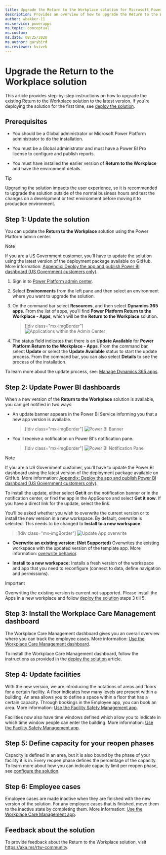 ```yaml
---
title: Upgrade the Return to the Workplace solution for Microsoft Power Platform | Microsoft Docs
description: Provides an overview of how to upgrade the Return to the Workplace solution.
author: wbakker-11
ms.service: powerapps
ms.topic: conceptual
ms.custom: 
ms.date: 08/25/2020
ms.author: garybird
ms.reviewer: kvivek
---
```

# Upgrade the Return to the Workplace solution

This article provides step-by-step instructions on how to upgrade the existing Return to the Workplace solution to the latest version. If you're deploying the solution for the first time, see [deploy the solution](deploy.md).

## Prerequisites

- You should be a Global administrator or Microsoft Power Platform administrator to do the installation.

- You must be a Global administrator and must have a Power BI Pro license to configure and publish reports.

- You must have installed the earlier version of **Return to the Workplace** and have the environment details. 

> [!TIP]
> Upgrading the solution impacts the user experience, so it is recommended to upgrade the solution outside of the normal business hours and test the changes on a development or test environment before moving it to production environment. 

## Step 1: Update the solution

You can update the **Return to the Workplace** solution using the Power Platform admin center.

> [!NOTE]
> If you are a US Government customer, you'll have to update the solution using the latest version of the deployment package available on GitHub. More information: [Appendix: Deploy the app and publish Power BI dashboard (US Government customers only)](deploy.md#appendix-deploy-the-app-and-publish-power-bi-dashboard-us-government-customers-only).

  1. Sign in to [Power Platform admin center](https://admin.powerapps.com).

  2. Select **Environments** from the left pane and then select an environment where you want to upgrade the solution.

  3. On the command bar select **Resources**,  and then select **Dynamics 365 apps**. From the list of apps, you'll find **Power Platform Return to the Workplace - Apps**, which will be the **Return to the Workplace** solution.

     > [!div class="mx-imgBorder"]
     > ![Applications within the Admin Center](media/app-management-environment-view.png "Applications within the Admin Center")

  4. The status field indicates that there is an **Update Available** for **Power Platform Return to the Workplace - Apps**. From the command bar, select **Update** or select the **Update Available** status to start the update process. From the command bar, you can also select **Details** to see the process of the installation.
  
To learn more about the update process, see: [Manage Dynamics 365 apps](https://docs.microsoft.com/power-platform/admin/manage-apps).

## Step 2: Update Power BI dashboards

When a new version of the  **Return to the Workplace** solution is available, you can get notified in two ways:

- An update banner appears in the Power BI Service informing you that a new app version is available.

    > [!div class="mx-imgBorder"]
    > ![Power BI Banner](media/power-bi-new-app-version-notification-banner.png "Power BI Banner")

- You'll receive a notification on Power BI's notification pane.

    > [!div class="mx-imgBorder"]
    > ![Power BI Notification Pane](media/power-bi-new-app-version-notification-pane.png "Power BI Notification Pane")

> [!NOTE]
> If you are a US Government customer, you'll have to update the Power BI dashboard using the latest version of the deployment package available on GitHub. More information: [Appendix: Deploy the app and publish Power BI dashboard (US Government customers only)](deploy.md#appendix-deploy-the-app-and-publish-power-bi-dashboard-us-government-customers-only).

To install the update, either select **Get it** on the notification banner or in the notification center, or find the app in the AppSource and select **Get it now**. If you have a direct link for the update, select the link.

You'll be asked whether you wish to overwrite the current version or to install the new version in a new workspace. By default, overwrite is selected. This needs to be changed to **Install to a new workspace**.

> [!div class="mx-imgBorder"]
> ![Update App overwrite](media/power-bi-update-app-overwrite.png "Update App overwrite")

  - **Overwrite an existing version: (Not Supported)** Overwrites the existing workspace with the updated version of the template app.  More information: [overwrite behavior](#overwrite-behavior).

  - **Install to a new workspace:** Installs a fresh version of the workspace and app that you need to reconfigure (connect to data, define navigation and permissions).

> [!IMPORTANT]
> Overwriting the existing version is current not supported. Please install the Apps in a new workplace and follow [deploy the solution](deploy.md) steps 3 till 5.

## Step 3: Install the Workplace Care Management dashboard

The Workplace Care Management dashboard gives you an overall overview where you can track the employee cases. More information: [Use the Workplace Care Management dashboard](dashboard-case-management.md).

To install the Workplace Care Management dashboard, follow the instructions as provided in the [deploy the solution](deploy.md#step-3-configure-and-publish-power-bi-dashboards) article.

## Step 4: Update facilities

With the new version, we are introducing the notations of areas and floors for a certain facility. A floor indicates how many levels are present within a building. An area allows you to define a space within a floor that has a certain capacity. Through bookings in the Employee app, you can book an area. More information: [Use the Facility Safety Management app](app-for-facility-manager.md#manage-and-monitor-facilities).

Facilities now also have time windows defined which allow you to indicate in which time window people can enter the building. More information: [Use the Facility Safety Management app](app-for-facility-manager.md#manage-and-monitor-facilities).

## Step 5: Define capacity for your reopen phases

Capacity is defined in an area, but it is also bound by the phase of your facility it is in. Every reopen phase defines the percentage of the capacity. 
To learn more about how you can indicate capacity limit per reopen phase, see [configure the solution](configure.md).

## Step 6: Employee cases

Employee cases are made inactive when they are finished with the new version of the solution. For any employee cases that is finished, move them to the inactive state by completing them. More information: [Use the Workplace Care Management app](app-for-health-and-safety-lead.md#manage-employee-cases).

## Feedback about the solution

To provide feedback about the Return to the Workplace solution, visit <https://aka.ms/rtw-community>.
